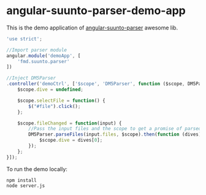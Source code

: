 # angular-suunto-parser-demo-app

This is the demo application of [angular-suunto-parser](https://github.com/FrequentlyMissedDeadlines/angular-suunto-parser) awesome lib.

``` javascript
'use strict';

//Import parser module
angular.module('demoApp', [
    'fmd.suunto.parser'
])

//Inject DM5Parser
.controller('demoCtrl', ['$scope', 'DM5Parser', function ($scope, DM5Parser) {
    $scope.dive = undefined;

    $scope.selectFile = function() {
        $("#file").click();
    };

    $scope.fileChanged = function(input) {
        //Pass the input files and the scope to get a promise of parsed dives
        DM5Parser.parseFiles(input.files, $scope).then(function (dives) {
            $scope.dive = dives[0];
        });
    };
}]);
```

To run the demo locally:
```
npm install
node server.js
```